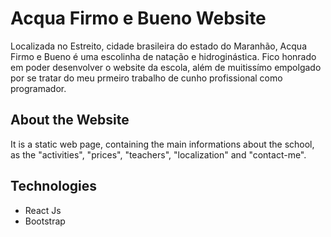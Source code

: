 # Acqua Firmo e Bueno Website

Localizada no Estreito, cidade brasileira do estado do Maranhão, Acqua Firmo e Bueno é uma escolinha de natação e hidroginástica. Fico honrado em poder 
desenvolver o website da escola, além de muitissímo empolgado por se tratar do meu prmeiro trabalho de cunho profissional como programador.

## About the Website

It is a static web page, containing the main informations about the school, as the "activities", "prices", "teachers", "localization" and "contact-me".

## Technologies

* React Js
* Bootstrap

